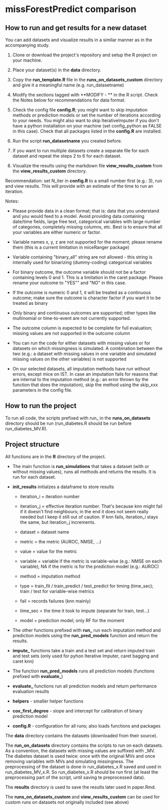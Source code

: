 # missForestPredict comparison

## How to run and get results for a new dataset 

You can add datasets and visualize results in a similar manner as in the accompanying study.

1. Clone or download the project's repository and setup the R project on your machine.

2. Place your dataset(s) in the **data** directory.

3. Copy the **run_template.R** file in the  **runs_on_datasets_custom** directory and give it a meaningful name (e.g. run_datasetname)

4. Modify the sections tagged with **MODIFY - ** in the R script. Check the Notes below for recommendations for data format.

5. Check the config file **config.R**; you might want to skip imputation methods or prediction models or set the number of iterations according to your needs. You might also want to skip IterativeImputer if you don't have a python installation on your machine (set config_python as FALSE in this case). Check that all packages listed in the **config.R** are installed.

6. Run the script **run_datasetname** you created before.

7. If you want to run multiple datasets create a separate file for each dataset and repeat the steps 2 to 6 for each dataset.

8. Visualize the results using the markdown file **view_results_custom** from the **view_results_custom** directory. 

Recommendation: set N_iter in **config.R** to a small number first (e.g.: 3), run and view results. This will provide with an estimate of the time to run an iteration. 

Notes:

- Please provide data in a clean format; that is: data that you understand and you would feed to a model. Avoid providing data containing date/time fields, large free text, categorical variables with large number of categories, completely missing columns, etc. Best is to ensure that all your variables are either numeric or factor.

- Variable names x, y, z are not supported for the moment; please rename them (this is a current limitation in miceRanger package)

- Variable containing "binary_all" string are not allowed - this string is internally used for binarizing (dummy-coding) categorical variables

- For binary outcome, the outcome variable should not be a factor containing levels 0 and 1. This is a limitation  in the caret package. Please rename your outcome to "YES"" and "NO" in this case.

- If the outcome is numeric 0 and 1, it will be treated as a continuous outcome; make sure the outcome is character factor if you want it to be treated as binary

- Only binary and continuous outcomes are supported; other types like multinomial or time-to-event are not currently supported.

- The outcome column is expected to be complete for full evaluation; missing values are not supported in the outcome column

- You can run the code for either datasets with missing values or for datasets on which missingness is simulated. A combination between the two (e.g.: a dataset with missing values in one variable and simulated missing values on the other variables) is not supported

- On our selected datasets, all imputation methods have run without errors, except mice on IST. In case an imputation fails for reasons that are internal to the imputation method (e.g.: an error thrown by the function that does the imputation), skip the method using the skip_xxx parameters in the config file.

## How to run the project

To run all code, the scripts prefixed with run_ in the  **runs_on_datasets** directory should be run (run_diabetes.R should be run before run_diabetes_MV.R). 

## Project structure

All functions are in the **R** directory of the project. 

- The main function is **run_simulations** that takes a dataset (with or without missing values), runs all methods and returns the results. It is run for each dataset. 

- **init_results** initialzes a dataframe to store results

  - iteration_i = iteration number
  
  - iteration_j = effective iteration number. That's because knn might fail if it doesn't find neighbours; in the end it does not seem really needed but I keep it still out of caution. If knn fails, iteration_i stays the same, but iteration_j increments.
  
  - dataset = dataset name
  
  - metric = the metric (AUROC, NMSE, ...)
  
  - value = value for the metric
  
  - variable = variable if the metric is variable-wise (e.g.: NMSE on each variable); NA if the metric is for the prediction model (e.g.: AUROC)
  
  - method = imputation method
  
  - type = train_fit / train_predict / test_predict for timing (time_sec); train / test for variable-wise metrics
  
  - fail = records failures (knn mainly)
  
  - time_sec = the time it took to impute (separate for train, test...)
  
  - model = prediction model; only RF for the moment

- The other functions prefixed with **run_** run each imputation method and prediction models using the **run_pred_models** function and return the results.

- **impute_** functions take a train and a test set and return imputed train and test sets (only used for pyhon Iterative Imputer, caret bagging and caret knn)

- The function **run_pred_models** runs all prediction models (functions prefixed with **evaluate_**)

- **evaluate_** functions run all prediction models and return performance evaluation results

- **helpers** - smaller helper functions

- **cox_first_degree** - slope and intercept for calibration of binary prediction model

- **config.R** - configuration for all runs; also loads functions and packages

The **data** directory contains the datasets (downloaded from their source).

The **run_on_datasets** directory contains the scripts to run on each datasets. As a convention, the datasets with missing values are suffixed with _MV. The diabetes dataset is used twice: once with the original MVs and once removing variables with MVs and simulating missingness. The preprocessing of the dataset is done in run_diabetes_x.R saved and used in run_diabetes_MV_x.R. So run_diabetes_x.R should be run first (at least the preprocessing part of the script, until saving te preprocessed data).

The **results** directory is used to save the results later used in paper.Rmd.

The **runs_on_datasets_custom** and **view_results_custom** can be used for custom runs on datasets not originally included (see above)


